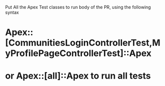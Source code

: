 Put All the Apex Test classes to run body of the PR, using the following syntax
# Apex::[CommunitiesLoginControllerTest,MyProfilePageControllerTest]::Apex
# or Apex::[all]::Apex to run all tests
